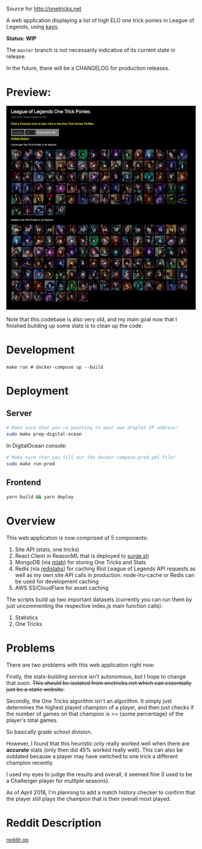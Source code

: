 Source for http://onetricks.net

A web application displaying a list of high ELO one trick ponies in League of Legends, using [kayn](https://github.com/cnguy/kayn).

**Status: WIP**

The `master` branch is not necessarily indicative of its current state in release.

In the future, there will be a CHANGELOG for production releases.

# Preview:

![Alt text](/_pictures/small_preview.png?raw=true "onetricks.net")

Note that this codebase is also very old, and my main goal now that I finished building up some stats is to clean up the code.

# Development

```make run # docker-compose up --build```

# Deployment

## Server

```sh
# Make sure that you're pointing to your own droplet IP address!
sudo make prep-digital-ocean
```

In DigitalOcean console:

```sh
# Make sure that you fill out the docker-compose.prod.yml file!
sudo make run-prod
```

## Frontend

```sh
yarn build && yarn deploy
```

# Overview

This web application is now comprised of 5 components:
1) Site API (stats, one tricks) 
2) React Client in ReasonML that is deployed to [surge.sh](https://surge.sh)
3) MongoDB (via [mlab](https://mlab.com)) for storing One Tricks and Stats
4) Redis (via [redislabs](https://redislabs.com)) for caching Riot League of Legends API requests as well as my own site API calls in production. node-lru-cache or Redis can be used for development caching
5) AWS S3/CloudFlare for asset caching

The scripts build up two important datasets (currently you can run them by just uncommenting the respective index.js main function calls):

1) Statistics
2) One Tricks

# Problems

There are two problems with this web application right now:

Firstly, the stats-building service isn't autonomous, but I hope to change that soon. ~~This should be isolated from onetricks.net which can essentially just be a static website.~~

Secondly, the One Tricks algorithm isn't an algorithm. It simply just determines the highest played champion of a player, and then just checks if the number of games on that champion is >= {some percentage} of the player's total games.

So basically grade school division.

However, I found that this heuristic only really worked well when there are **accurate** stats (only then did 45% worked really well). This can also be outdated because a player may have switched to one trick a different champion recently.

I used my eyes to judge the results and overall, it seemed fine (I used to be a Challenger player for multiple seasons).

As of April 2018, I'm planning to add a match history checker to confirm that the player still plays the champion that is their overall most played.

# Reddit Description

[reddit op](https://www.reddit.com/r/leagueoflegends/comments/5x1c5c/hi_i_made_a_small_website_to_compile_a_list_of/)
